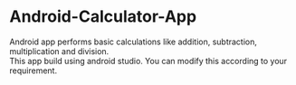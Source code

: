 # Android-Calculator-App
Android app performs basic calculations like addition, subtraction, multiplication and division. <br>
This app build using android studio. You can modify this according to your requirement. 
